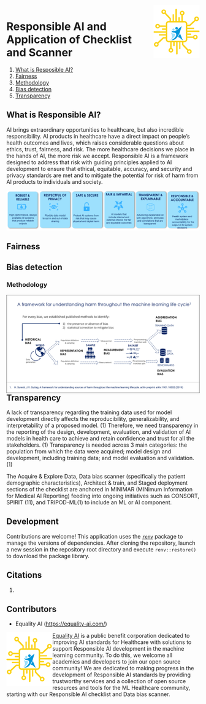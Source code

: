 <img src="https://github.com/EqualityAI/Checklist/blob/main/img/collogo.png" align="right" alt="" width="120" />

# Responsible AI and Application of Checklist and Scanner
1. [What is Resposible AI?](#what-is-respsonsible)
2. [Fairness](#fairness)
  1. [Methodology](#methodology)
4. [Bias detection](#bias-detection)
5. [Transparency](#transparency)

## What is Responsible AI? <a name="what-is-respsonsible"></a> 
AI brings extraordinary opportunities to healthcare, but also incredible responsibility.  AI products in healthcare have a direct impact on people’s health outcomes and lives, which raises considerable questions about ethics, trust, fairness, and risk. The more healthcare decisions we place in the hands of AI, the more risk we accept.  Responsible AI is a framework designed to address that risk with guiding principles applied to AI development to ensure that ethical, equitable, accuracy, and security and privacy standards are met and to mitigate the potential for risk of harm from AI products to individuals and society.

<img src="https://github.com/EqualityAI/Checklist/blob/main/img/framework.png" align="center" alt="" width="900" /><br/>

## Fairness <a name="fairness"></a> 

## Bias detection <a name="bias-detection"></a> 

### Methodology <a name="methodology"></a> 
<img src="https://github.com/EqualityAI/Checklist/blob/main/img/bias_methodology.png" align="left" alt="" width="1000" />  

## Transparency <a name="transparency"></a> 
A lack of transparency regarding the training data used for model development directly affects the reproducibility, generalizability, and interpretability of a proposed model. (1) Therefore, we need transparency in the reporting of the design, development, evaluation, and validation of AI models in health care to achieve and retain confidence and trust for all the stakeholders. (1) Transparency is needed across 3 main categories: the population from which the data were acquired; model design and development, including training data; and model evaluation and validation. (1)

The Acquire & Explore Data, Data bias scanner (specifically the patient demographic characteristics), Architect & train, and Staged deployment sections of the checklist are anchored in MINIMAR (MINimum Information for Medical AI Reporting) feeding into ongoing initiatives such as CONSORT, SPIRIT (11), and TRIPOD-ML(1) to include an ML or AI component.

## Development

Contributions are welcome\! This application uses the
[`renv`](https://rstudio.github.io/renv/) package to manage the versions
of dependencies. After cloning the repository, launch a new session in
the repository root directory and execute `renv::restore()` to download
the package library.


## Citations
1. 

## Contributors

- Equality AI (https://equality-ai.com/)

<img src="https://github.com/EqualityAI/Checklist/blob/main/img/collogo.png" align="left" alt="" width="120" />

[Equality AI](https://equality-ai.com/) is a public benefit corporation dedicated to improving AI standards for Healthcare with solutions to support Responsible AI development in the machine learning community. To do this, we welcome all academics and developers to join our open source community!  We are dedicated to making progress in the development of Responsible AI standards by providing trustworthy services and a collection of open source resources and tools for the ML Healthcare community, starting with our Responsible AI checklist and Data bias scanner.

